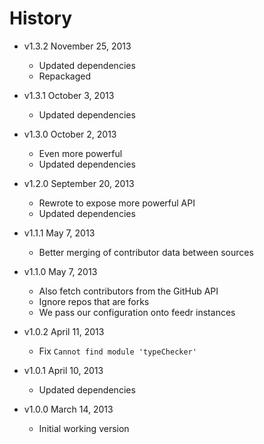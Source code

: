 # History

- v1.3.2 November 25, 2013
	- Updated dependencies
	- Repackaged

- v1.3.1 October 3, 2013
	- Updated dependencies

- v1.3.0 October 2, 2013
	- Even more powerful
	- Updated dependencies

- v1.2.0 September 20, 2013
	- Rewrote to expose more powerful API
	- Updated dependencies

- v1.1.1 May 7, 2013
	- Better merging of contributor data between sources

- v1.1.0 May 7, 2013
	- Also fetch contributors from the GitHub API
	- Ignore repos that are forks
	- We pass our configuration onto feedr instances

- v1.0.2 April 11, 2013
	- Fix `Cannot find module 'typeChecker'`

- v1.0.1 April 10, 2013
	- Updated dependencies

- v1.0.0 March 14, 2013
	- Initial working version
